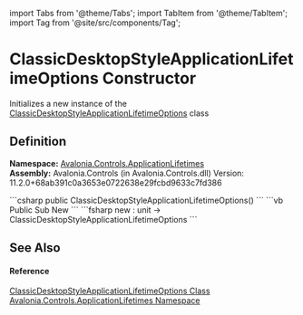 import Tabs from '@theme/Tabs'; 
import TabItem from '@theme/TabItem'; 
import Tag from '@site/src/components/Tag'; 

# ClassicDesktopStyleApplicationLifetimeOptions Constructor


Initializes a new instance of the <a href="T_Avalonia_Controls_ApplicationLifetimes_ClassicDesktopStyleApplicationLifetimeOptions">ClassicDesktopStyleApplicationLifetimeOptions</a> class



## Definition
**Namespace:** <a href="N_Avalonia_Controls_ApplicationLifetimes">Avalonia.Controls.ApplicationLifetimes</a>  
**Assembly:** Avalonia.Controls (in Avalonia.Controls.dll) Version: 11.2.0+68ab391c0a3653e0722638e29fcbd9633c7fd386

<Tabs groupId="api-code-preview">
<TabItem value="csharp" label="C#">
```csharp
public ClassicDesktopStyleApplicationLifetimeOptions()
```
</TabItem>
<TabItem value="vb" label="VB">
```vb
Public Sub New
```
</TabItem>
<TabItem value="fsharp" label="F#">
```fsharp
new : unit -> ClassicDesktopStyleApplicationLifetimeOptions
```
</TabItem>
</Tabs>



## See Also


#### Reference
<a href="T_Avalonia_Controls_ApplicationLifetimes_ClassicDesktopStyleApplicationLifetimeOptions">ClassicDesktopStyleApplicationLifetimeOptions Class</a>  
<a href="N_Avalonia_Controls_ApplicationLifetimes">Avalonia.Controls.ApplicationLifetimes Namespace</a>  
